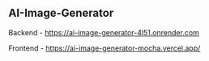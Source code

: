 ## AI-Image-Generator

Backend - https://ai-image-generator-4l51.onrender.com


Frontend - https://ai-image-generator-mocha.vercel.app/
